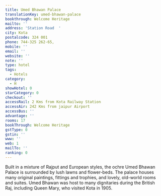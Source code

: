 ```yaml
---
title: Umed Bhawan Palace
translationKey: umed-bhawan-palace
bookthrough: Welcome Heritage
mailto: ''
address: 'Station Road  '
city: Kota
postalcode: 324 001
phone: 744-325 262-65,
mobile: ''
email: ''
website: ''
note: ''
type: hotel
tags:
  - Hotels
category:
  - H
showHotel: 0
starCategory: 0
checkout: ''
accessRail: 2 Kms from Kota Railway Station
accessAir: 242 Kms from jaipur Airport
accessBus: ''
advantage: ''
rooms: 17
bookThrough: Welcome Heritage
gstType: 0
gstin: ''
www: ''
web: 1
mailTo: ''
ranking: 0
---
```







Built in a mixture of Rajput and European styles, the ochre Umed Bhawan Palace is surrounded by lush lawns and flower-beds. The palace houses many original paintings, fittings and trophies, and lovely, old-world rooms and suites. Umed Bhawan was host to many dignitaries during the British Raj, including Queen Mary, who visited Kota in 1905.
